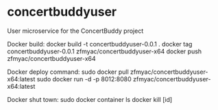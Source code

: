 # concertbuddyuser

User microservice for the ConcertBuddy project

Docker build:
docker build -t concertbuddyuser-0.0.1 .
docker tag concertbuddyuser-0.0.1 zfmyac/concertbuddyuser-x64
docker push zfmyac/concertbuddyuser-x64

Docker deploy command:
sudo docker pull zfmyac/concertbuddyuser-x64:latest
sudo docker run -d -p 8012:8080 zfmyac/concertbuddyuser-x64:latest

Docker shut town:
sudo docker container ls
docker kill [id]
